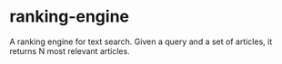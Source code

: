 # ranking-engine
A ranking engine for text search. Given a query and a set of articles, it returns N most relevant articles.
